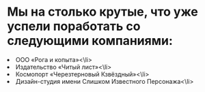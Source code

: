 <Body>

<h1>Мы на столько крутые, что уже успели поработать со следующими компаниями:</h1>

<li>ООО «Рога и копыта»<\li>
<li>Издательство «Читый лист»<\li>
<li>Космопорт «Черезтерновый Кзвёздный»<\li>
<li>Дизайн-студия имени Слишком Известного Персонажа<\li>
</Body>
